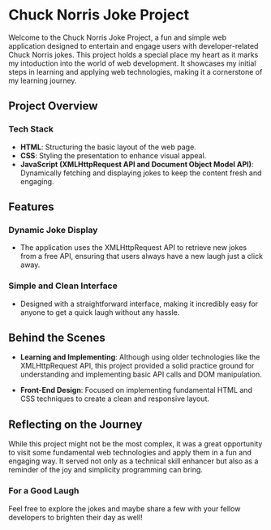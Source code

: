 # Chuck Norris Joke Project

Welcome to the Chuck Norris Joke Project, a fun and simple web application designed to entertain and engage users with developer-related Chuck Norris jokes. This project holds a special place my heart as it marks my intoduction into the world of web development. It showcases my initial steps in learning and applying web technologies, making it a cornerstone of my learning journey.

## Project Overview

### Tech Stack
- **HTML**: Structuring the basic layout of the web page.
- **CSS**: Styling the presentation to enhance visual appeal.
- **JavaScript (XMLHttpRequest API and Document Object Model API)**: Dynamically fetching and displaying jokes to keep the content fresh and engaging.

## Features

### Dynamic Joke Display
- The application uses the XMLHttpRequest API to retrieve new jokes from a free API, ensuring that users always have a new laugh just a click away.

### Simple and Clean Interface
- Designed with a straightforward interface, making it incredibly easy for anyone to get a quick laugh without any hassle.

## Behind the Scenes

- **Learning and Implementing**: Although using older technologies like the XMLHttpRequest API, this project provided a solid practice ground for understanding and implementing basic API calls and DOM manipulation.

- **Front-End Design**: Focused on implementing fundamental HTML and CSS techniques to create a clean and responsive layout.

## Reflecting on the Journey

While this project might not be the most complex, it was a great opportunity to visit some fundamental web technologies and apply them in a fun and engaging way. It served not only as a technical skill enhancer but also as a reminder of the joy and simplicity programming can bring.

### For a Good Laugh

Feel free to explore the jokes and maybe share a few with your fellow developers to brighten their day as well!

